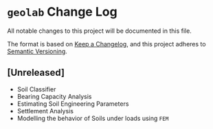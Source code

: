 # `geolab` Change Log

All notable changes to this project will be documented in this file.

The format is based on [Keep a Changelog](https://keepachangelog.com/en/1.0.0/),
and this project adheres to [Semantic Versioning](https://semver.org/spec/v2.0.0.html).

## [Unreleased]

- Soil Classifier
- Bearing Capacity Analysis
- Estimating Soil Engineering Parameters
- Settlement Analysis
- Modelling the behavior of Soils under loads using `FEM`

